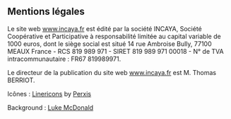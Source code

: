 ## Mentions légales

Le site web www.incaya.fr est édité par la société INCAYA, Société Coopérative et Participative à responsabilité limitée au capital variable de 1000 euros, dont le siège social est situé 14 rue Ambroise Bully, 77100 MEAUX France - RCS 819 989 971 - SIRET 819 989 971 00018 - N° de TVA intracommunautaire : FR67 819989971.

Le directeur de la publication du site web www.incaya.fr est M. Thomas BERRIOT.

Icônes : [Linericons](https://linearicons.com/) by [Perxis](https://perxis.com/)

Background : [Luke McDonald](http://lukemcdonald.com/)

